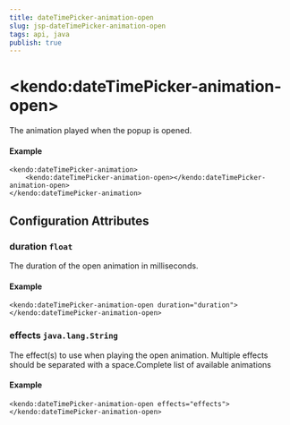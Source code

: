 ```yaml
---
title: dateTimePicker-animation-open
slug: jsp-dateTimePicker-animation-open
tags: api, java
publish: true
---
```


# \<kendo:dateTimePicker-animation-open\>

The animation played when the popup is opened.

#### Example
    <kendo:dateTimePicker-animation>
        <kendo:dateTimePicker-animation-open></kendo:dateTimePicker-animation-open>
    </kendo:dateTimePicker-animation>

## Configuration Attributes

### duration `float`

The duration of the open animation in milliseconds.

#### Example
    <kendo:dateTimePicker-animation-open duration="duration">
    </kendo:dateTimePicker-animation-open>

### effects `java.lang.String`

The effect(s) to use when playing the open animation. Multiple effects should be separated with a space.Complete list of available animations

#### Example
    <kendo:dateTimePicker-animation-open effects="effects">
    </kendo:dateTimePicker-animation-open>

